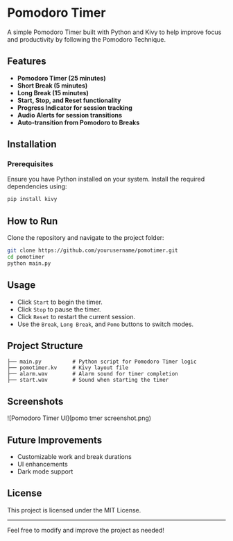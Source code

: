 # Pomodoro Timer

A simple Pomodoro Timer built with Python and Kivy to help improve focus and productivity by following the Pomodoro Technique.

## Features
- **Pomodoro Timer (25 minutes)**
- **Short Break (5 minutes)**
- **Long Break (15 minutes)**
- **Start, Stop, and Reset functionality**
- **Progress Indicator for session tracking**
- **Audio Alerts for session transitions**
- **Auto-transition from Pomodoro to Breaks**

## Installation

### Prerequisites
Ensure you have Python installed on your system. Install the required dependencies using:

```sh
pip install kivy
```

## How to Run
Clone the repository and navigate to the project folder:

```sh
git clone https://github.com/yourusername/pomotimer.git
cd pomotimer
python main.py
```

## Usage
- Click `Start` to begin the timer.
- Click `Stop` to pause the timer.
- Click `Reset` to restart the current session.
- Use the `Break`, `Long Break`, and `Pomo` buttons to switch modes.

## Project Structure
```
├── main.py          # Python script for Pomodoro Timer logic
├── pomotimer.kv     # Kivy layout file
├── alarm.wav        # Alarm sound for timer completion
├── start.wav        # Sound when starting the timer
```

## Screenshots
![Pomodoro Timer UI](pomo tmer screenshot.png)

## Future Improvements
- Customizable work and break durations
- UI enhancements
- Dark mode support

## License
This project is licensed under the MIT License.

---

Feel free to modify and improve the project as needed!

